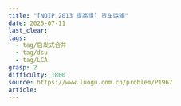```yaml
---
title: "[NOIP 2013 提高组] 货车运输"
date: 2025-07-11
last_clear: 
tags:
  - tag/启发式合并
  - tag/dsu
  - tag/LCA
grasp: 2
difficulty: 1800
source: https://www.luogu.com.cn/problem/P1967
article:
---
```

